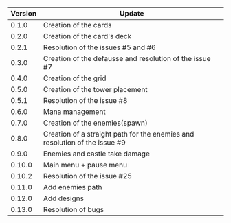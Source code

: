 |Version|Update|
|-|-|
|0.1.0|Creation of the cards|
|0.2.0|Creation of the card's deck|
|0.2.1|Resolution of the issues #5 and #6|
|0.3.0|Creation of the defausse and resolution of the issue #7|
|0.4.0|Creation of the grid|
|0.5.0|Creation of the tower placement|
|0.5.1|Resolution of the issue #8|
|0.6.0|Mana management|
|0.7.0|Creation of the enemies(spawn)|
|0.8.0|Creation of a straight path for the enemies and resolution of the issue #9|
|0.9.0|Enemies and castle take damage|
|0.10.0|Main menu + pause menu|
|0.10.2|Resolution of the issue #25|
|0.11.0|Add enemies path|
|0.12.0|Add designs|
|0.13.0|Resolution of bugs|

